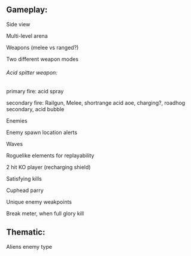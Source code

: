 ## Gameplay:



Side view

Multi-level arena

Weapons (melee vs ranged?)

Two different weapon modes



###### Acid spitter weapon:

primary fire: acid spray

secondary fire: Railgun, Melee, shortrange acid aoe, charging?, roadhog secondary, acid bubble



Enemies

Enemy spawn location alerts

Waves

Roguelike elements for replayability

2 hit KO player (recharging shield)

Satisfying kills

Cuphead parry

Unique enemy weakpoints

Break meter, when full glory kill





## Thematic:

Aliens enemy type

